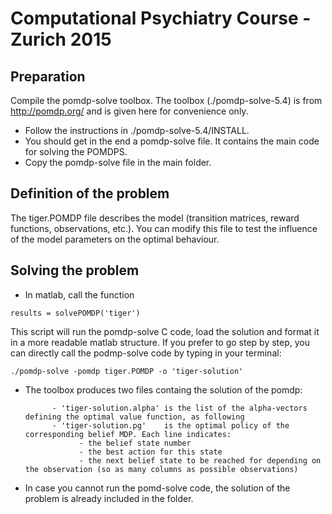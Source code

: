 # Computational Psychiatry Course - Zurich 2015 #

## Preparation ##

Compile the pomdp-solve toolbox. The toolbox (./pomdp-solve-5.4) is from http://pomdp.org/ and is given here for convenience only.

- Follow the instructions in ./pomdp-solve-5.4/INSTALL. 
- You should get in the end a pomdp-solve file. It contains the main code for solving the POMDPS.
- Copy the pomdp-solve file in the main folder. 

## Definition of the problem ##

The tiger.POMDP file describes the model (transition matrices, reward functions, observations, etc.). 
You can modify this file to test the influence of the model parameters on the optimal behaviour.

## Solving the problem ##

* In matlab, call the function

```results = solvePOMDP('tiger') ```

This script will run the pomdp-solve C code, load the solution and format it in a more readable matlab structure.
If you prefer to go step by step, you can directly call the podmp-solve code by typing in your terminal:

``` ./pomdp-solve -pomdp tiger.POMDP -o 'tiger-solution' ```

* The toolbox produces two files containg the solution of the pomdp:

            - 'tiger-solution.alpha' is the list of the alpha-vectors defining the optimal value function, as following
            - 'tiger-solution.pg'    is the optimal policy of the corresponding belief MDP. Each line indicates:
                  - the belief state number
                  - the best action for this state
                  - the next belief state to be reached for depending on the observation (so as many columns as possible observations)

* In case you cannot run the pomd-solve code, the solution of the problem is already included in the folder.
